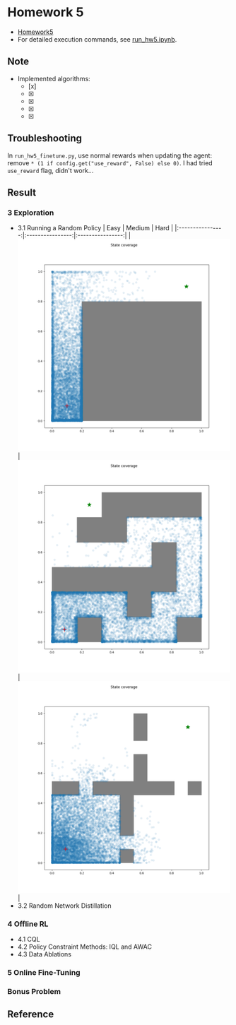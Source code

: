 # Homework 5
* [Homework5]
* For detailed execution commands, see [run_hw5.ipynb].

## Note
* Implemented algorithms:
  * [x] 
  * [x] 
  * [x] 
  * [x] 
  * [x] 

## Troubleshooting
In `run_hw5_finetune.py`, use normal rewards when updating the agent: remove `* (1 if config.get("use_reward", False) else 0)`. I had tried `use_reward` flag, didn't work...

## Result
### 3 Exploration
* 3.1 Running a Random Policy
  | Easy             | Medium           | Hard             |
  |:----------------:|:----------------:|:----------------:|
  |![random_easy]    |![random_medium]  |![random_hard]    |
* 3.2 Random Network Distillation
### 4 Offline RL
* 4.1 CQL
* 4.2 Policy Constraint Methods: IQL and AWAC
* 4.3 Data Ablations
### 5 Online Fine-Tuning
### Bonus Problem

## Reference



[Homework5]: https://rail.eecs.berkeley.edu/deeprlcourse/deeprlcourse/static/homeworks/hw5.pdf
[run_hw5.ipynb]: run_hw5.ipynb
[random_easy]: exploration_visualization/PointmassEasy-v0_random.png
[random_medium]: exploration_visualization/PointmassMedium-v0_random.png
[random_hard]: exploration_visualization/PointmassHard-v0_random.png
